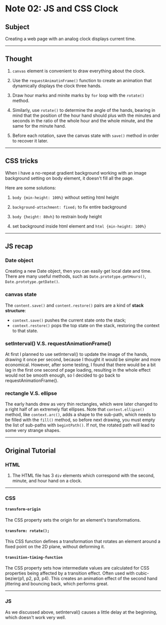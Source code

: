 # Note 02: JS and CSS Clock

## Subject

Creating a web page with an analog clock displays current time.

---

## Thought

1. `canvas` element is convenient to draw everything about the clock.

2. Use the `requestAnimatinFrame()` function to create an animation that dynamically displays the clock three hands.

3. Draw hour marks and minite marks by `for` loop with the `rotate()` method.

4. Similarly, use `rotate()` to determine the angle of the hands, bearing in mind that the position of the hour hand should plus with the minutes and seconds in the ratio of the whole hour and the whole minute, and the same for the minute hand.

5. Before each rotation, save the canvas state with `save()` method in order to recover it later.

---

## CSS tricks

When i have a no-repeat gradient background working with an image background setting on body element, it doesn't fill all the page.

Here are some solutions:

1. `body {min-height: 100%}` without setting html height

2. `background-attachment: fixed;` to fix entire background

3. `body {height: 80vh}` to restrain body height

3. set background inside html element and `html {min-height: 100%}`

---

## JS recap

### Date object

Creating a new Date object, then you can easily get local date and time. There are many useful methods, such as `Date.prototype.getHours()`, `Date.prototype.getDate()`.

### canvas state

The `content.save()` and `content.restore()` pairs are a kind of **stack structure**:
- `context.save()` pushes the current state onto the stack;
- `context.restore()` pops the top state on the stack, restoring the context to that state.

### setInterval() V.S. requestAnimationFrame()

At first I planned to use setInterval() to update the image of the hands, drawing it once per second, because I thought it would be simpler and more economical. However, after some testing, I found that there would be a bit lag in the first one second of page loading, resulting in the whole effect would not be smooth enough, so I decided to go back to requestAnimationFrame().

### rectangle V.S. ellipse

The early hands drew as very thin rectangles, which were later changed to a right half of an extremely flat ellipses. Note that `context.ellipse()` method, like `context.arc()`, adds a shape to the sub-path, which needs to be filled with the `fill()` method, so before next drawing, you must empty the list of sub-paths with `begintPath()`. If not, the rotated path will lead to some very strange shapes.

---

## Original Tutorial

### HTML

1. The HTML file has 3 `div` elements which correspond with the second, minute, and hour hand on a clock.

---

### CSS

#### `transform-origin`

The CSS property sets the origin for an element's transformations.

#### `transform: rotate();`

This CSS function defines a transformation that rotates an element around a fixed point on the 2D plane, without deforming it.

#### `transition-timing-function`

The CSS property sets how intermediate values are calculated for CSS properties being affected by a transition effect. Often used with cubic-bezier(p1, p2, p3, p4). This creates an animation effect of the second hand jittering and bouncing back, which performs great.

---

### JS

As we discussed above, setInterval() causes a little delay at the beginning, which doesn't work very well.